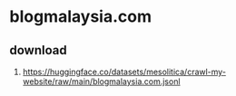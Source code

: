 # blogmalaysia.com

## download

1. https://huggingface.co/datasets/mesolitica/crawl-my-website/raw/main/blogmalaysia.com.jsonl